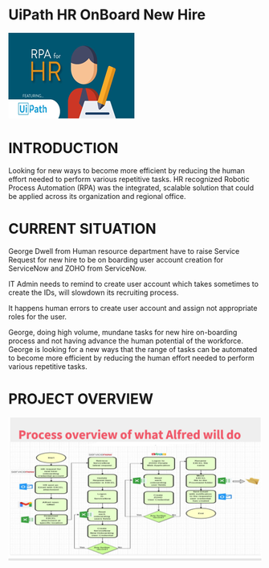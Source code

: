# UiPath HR OnBoard New Hire

![alt text](https://github.com/bacdillon/UiPath-HR-OnBoard-New-Hire/blob/main/hr.png)

# INTRODUCTION

Looking for new ways to become more efficient by reducing the human effort needed to perform various repetitive tasks.
HR recognized Robotic Process Automation (RPA) was the integrated, scalable solution that could be applied across its organization and regional office.

# CURRENT SITUATION

George Dwell from Human resource department have to raise Service Request for new hire to be on boarding user account creation for ServiceNow and ZOHO from ServiceNow.

IT Admin needs to remind to create user account which takes sometimes to create the IDs, will slowdown its recruiting process.

It happens human errors to create user account and assign not appropriate roles for the user.

George, doing high volume, mundane tasks for new hire on-boarding process and not having advance the human potential of the workforce.
George is looking for a new ways that the range of tasks can be automated to become more efficient by reducing the human effort needed to perform various repetitive tasks.

# PROJECT OVERVIEW

![alt text](https://github.com/bacdillon/UiPath-HR-OnBoard-New-Hire/blob/main/Workflow.PNG)
